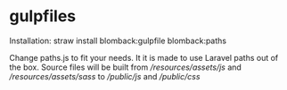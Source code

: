 # gulpfiles

Installation:
	straw install blomback:gulpfile blomback:paths

Change paths.js to fit your needs. It it is made to use Laravel paths out of the box.
Source files will be built from */resources/assets/js* and */resources/assets/sass*
to */public/js* and */public/css*